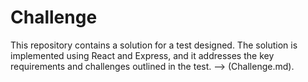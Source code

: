 # Challenge

This repository contains a solution for a test designed. The solution is implemented using React and Express, and it addresses the key requirements and challenges outlined in the test. --> (Challenge.md).
